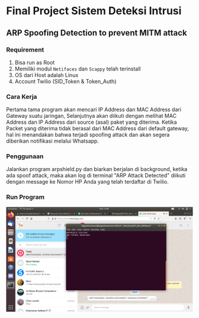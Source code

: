 # Final Project Sistem Deteksi Intrusi

## ARP Spoofing Detection to prevent MITM attack

### Requirement

1. Bisa run as Root
2. Memiliki modul `Netifaces` dan `Scappy` telah terinstall
3. OS dari Host adalah Linux
4. Account Twilio (SID_Token & Token_Auth)

### Cara Kerja

Pertama tama program akan mencari IP Address dan MAC Address dari Gateway suatu jaringan, Selanjutnya akan diikuti dengan melihat MAC Address dan IP Address dari source (asal) paket yang diterima. Ketika Packet yang diterima tidak berasal dari MAC Address dari default gateway, hal ini menandakan bahwa terjadi spoofing attack dan akan segera diberikan notifikasi melalui Whatsapp.

### Penggunaan

Jalankan program arpshield.py dan biarkan berjalan di background, ketika ada spoof attack, maka akan log di terminal "ARP Attack Detected" diikuti dengan message ke Nomor HP Anda yang telah terdaftar di Twilio.

### Run Program

![Gambar Running](/img/running.png)
